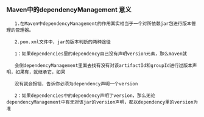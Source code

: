 ### Maven中的dependencyManagement 意义

       1.在Maven中dependencyManagement的作用其实相当于一个对所依赖jar包进行版本管理的管理器。
       
       2.pom.xml文件中，jar的版本判断的两种途径
       
       1：如果dependencies里的dependency自己没有声明version元素，那么maven就
       
       会倒dependencyManagement里面去找有没有对该artifactId和groupId进行过版本声明，如果有，就继承它，如果
       
       没有就会报错，告诉你必须为dependency声明一个version
       
       2：如果dependencies中的dependency声明了version，那么无论dependencyManagement中有无对该jar的version声明，都以dependency里的version为准

